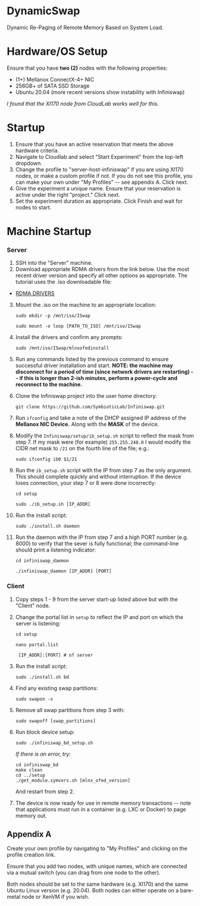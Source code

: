 # DynamicSwap

Dynamic Re-Paging of Remote Memory Based on System Load.

# Hardware/OS Setup

Ensure that you have **two (2)** nodes with the following properties:

* (1+) Mellanox ConnectX-4+ NIC
* 256GB+ of SATA SSD Storage
* Ubuntu 20.04 (more recent versions show instability with Infiniswap)

*I found that the Xl170 node from CloudLab works well for this.*

# Startup

1. Ensure that you have an active reservation that meets the above hardware criteria.
2. Navigate to Cloudlab and select "Start Experiment" from the top-left dropdown.
3. Change the profile to "server-host-infiniswap" if you are using Xl170 nodes, or make a custom profile if not. If you do not see this profile, you can make your own under "My Profiles" -- see appendix A. Click next.
4. Give the experiment a unique name. Ensure that your reservation is active under the right "project." Click next.
5. Set the experiment duration as appropriate. Click Finish and wait for nodes to start.

# Machine Startup

### Server

1. SSH into the "Server" machine.
2. Download appropriate RDMA drivers from the link below. Use the most recent driver version and specify all other options as appropriate. The tutorial uses the .iso downloadable file:
* [RDMA DRIVERS](https://network.nvidia.com/products/infiniband-drivers/linux/mlnx_ofed/)
3. Mount the .iso on the machine to an appropriate location:

    `sudo mkdir -p /mnt/iso/ISwap`
    
    `sudo mount -o loop [PATH_TO_ISO] /mnt/iso/ISwap`

4. Install the drivers and confirm any prompts:

    `sudo /mnt/iso/ISwap/mlnxofedinstall`

5. Run any commands listed by the previous command to ensure successful driver installation and start. **NOTE: the machine may disconnect for a period of time (since network drivers are restarting) -- if this is longer than 2-ish minutes, perform a power-cycle and reconnect to the machine.**

6. Clone the Infiniswap project into the user home directory:

    `git clone https://github.com/SymbioticLab/Infiniswap.git`

7. Run `ifconfig` and take a note of the DHCP assigned IP address of the **Mellanox NIC Device.** Along with the **MASK** of the device.

8. Modify the `Infiniswap/setup/ib_setup.sh` script to reflect the mask from step 7. If my mask were (for example) `255.255.248.0` I would modify the CIDR net mask to `/21` on the fourth line of the file; e.g.:

    `sudo ifconfig ib0 $1/21`

9. Run the `ib_setup.sh` script with the IP from step 7 as the only argument. This should complete quickly and without interruption. If the device loses connection, your step 7 or 8 were done incorrectly:

    `cd setup`

    `sudo ./ib_setup.sh [IP_ADDR]`

10. Run the install script:

    `sudo ./install.sh daemon`

11. Run the daemon with the IP from step 7 and a high PORT number (e.g. 8000) to verify that the sever is fully functional; the command-line should print a listening indicator:

    `cd infiniswap_daemon`

    `./infiniswap_daemon [IP_ADDR] [PORT]`

### Client

1. Copy steps 1 - 9 from the server start-up listed above but with the "Client" node.

3. Change the portal list in `setup` to reflect the IP and port on which the server is listening:

    `cd setup`

    `nano portal.list`

        [IP_ADDR]:[PORT] # of server

2. Run the install script:

    `sudo ./install.sh bd`

3. Find any existing swap partitions:

    `sudo swapon -s`

5. Remove all swap partitions from step 3 with:

    `sudo swapoff [swap_partitions]`

6. Run block device setup:

    `sudo ./infiniswap_bd_setup.sh`

    *If there is an error, try:*

    ```
    cd infiniswap_bd
    make clean
    cd ../setup
    ./get_module.symvers.sh [mlnx_ofed_version]
    ```

    And restart from step 2.

7. The device is now ready for use in remote memory transactions -- note that applications must run in a container (e.g. LXC or Docker) to page memory out.

## Appendix A

Create your own profile by navigating to "My Profiles" and clicking on the profile creation link.

Ensure that you add two nodes, with unique names, which are connected via a mutual switch (you can drag from one node to the other).

Both nodes should be set to the same hardware (e.g. Xl170) and the same Ubuntu Linux version (e.g. 20.04). Both nodes can either operate on a bare-metal node or XenVM if you wish.

